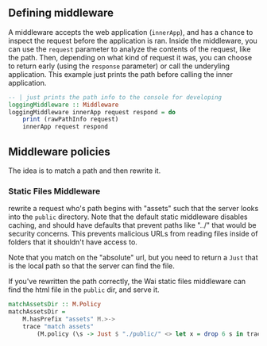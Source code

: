 
## Defining middleware

A middleware accepts the web application (`innerApp`), and has a chance to inspect the request before the application is ran. Inside the middleware, you can use the `request` parameter to analyze the contents of the request, like the path. Then, depending on what kind of request it was, you can choose to return early (using the `response` parameter) or call the underyling application. This example just prints the path before calling the inner application.

```haskell
-- | just prints the path info to the console for developing
loggingMiddleware :: Middleware
loggingMiddleware innerApp request respond = do
    print (rawPathInfo request)
    innerApp request respond
```

## Middleware policies
The idea is to match a path and then rewrite it.

### Static Files Middleware
rewrite a request who's path begins with "assets" such that the server looks into the `public` directory. Note that the default static middleware disables caching, and should have defaults that prevent paths like "../" that would be security concerns. This prevents malicious URLs from reading files inside of folders that it shouldn't have access to. 

Note that you match on the "absolute" url, but you need to return a `Just` that is the local path so that the server can find the file.

If you've rewritten the path correctly, the Wai static files middleware can find the html file in the `public` dir, and serve it.

```haskell
matchAssetsDir :: M.Policy
matchAssetsDir =
    M.hasPrefix "assets" M.>->
    trace "match assets"
        (M.policy (\s -> Just $ "./public/" <> let x = drop 6 s in trace (show x) x))
```
